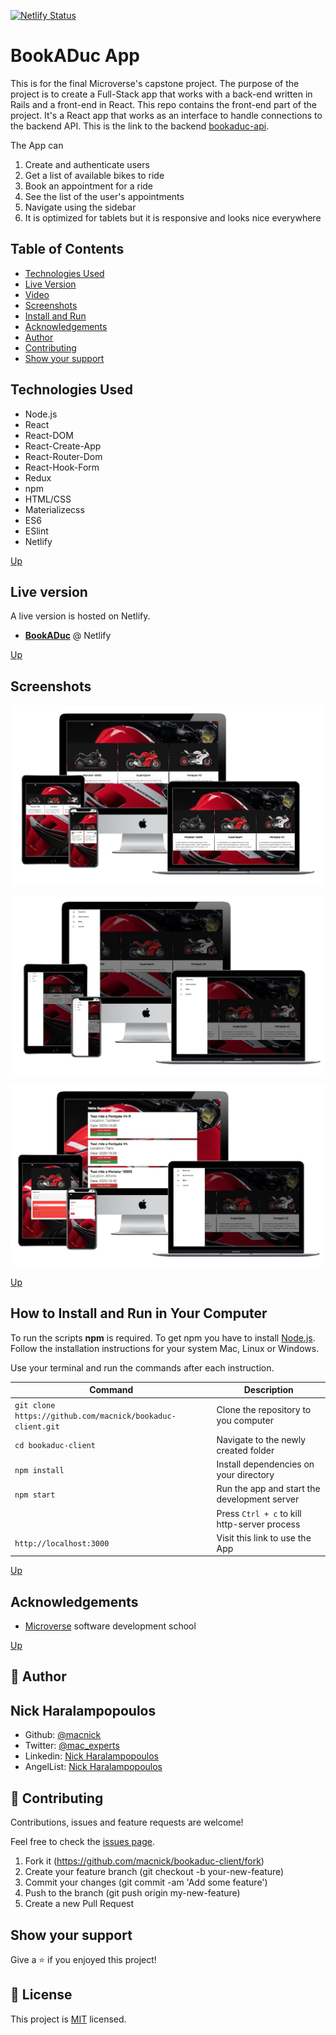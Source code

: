 [![Netlify Status](https://api.netlify.com/api/v1/badges/b10f836d-a357-40c6-ae15-e490e2d595d2/deploy-status)](https://app.netlify.com/sites/bookaduc/deploys)

# BookADuc App

This is for the final Microverse's capstone project. The purpose of the project is to create a Full-Stack app that works with a back-end written in Rails and a front-end in React. This repo contains the front-end part of the project. It's a React app that works as an interface to handle connections to the backend API. This is the link to the backend [bookaduc-api](https://github.com/macnick/bookaduc-api/tree/authentication).

The App can

1. Create and authenticate users
2. Get a list of available bikes to ride
3. Book an appointment for a ride
4. See the list of the user's appointments
5. Navigate using the sidebar
6. It is optimized for tablets but it is responsive and looks nice everywhere

## Table of Contents

- [Technologies Used](#Technologies-Used)
- [Live Version](#Live-version)
- [Video](#Video)
- [Screenshots](#Screenshots)
- [Install and Run](#How-to-Install-and-Run-in-Your-Computer)
- [Acknowledgements](#Acknowledgements)
- [Author](#Author)
- [Contributing](#Contributing)
- [Show your support](#Show-your-support)

## Technologies Used

- Node.js
- React
- React-DOM
- React-Create-App
- React-Router-Dom
- React-Hook-Form
- Redux
- npm
- HTML/CSS
- Materializecss
- ES6
- ESlint
- Netlify

[Up](#Table-of-Contents)

## Live version

A live version is hosted on Netlify.

- [**BookADuc**](https://bookaduc.netlify.app) @ Netlify

[Up](#Table-of-Contents)

## Screenshots

<p align="center">
<img src="src/assets/img/sh-01.jpg">
</p>

<p align="center">
<img src="src/assets/img/sh-02.jpg">
</p>

<p align="center">
<img src="src/assets/img/sh-03.jpg">
</p>

[Up](#Table-of-Contents)

## How to Install and Run in Your Computer

To run the scripts **npm** is required. To get npm you have to install [Node.js](https://nodejs.org). Follow the installation instructions for your system Mac, Linux or Windows.

Use your terminal and run the commands after each instruction.

| Command | Description |
| ------- | ----------- |
| `git clone https://github.com/macnick/bookaduc-client.git` | Clone the repository to you computer|
| `cd bookaduc-client` | Navigate to the newly created folder   |
| `npm install` |   Install dependencies on your directory |
| `npm start` | Run the app and start the development server |
|  | Press `Ctrl + c` to kill http-server process |
| `http://localhost:3000` | Visit this link to use the App |


[Up](#Table-of-Contents)

## Acknowledgements

- [Microverse](https://www.microverse.org) software development school

[Up](#Table-of-Contents)

## 👤 Author

## Nick Haralampopoulos

- Github: [@macnick](https://github.com/macnick)
- Twitter: [@mac_experts](https://twitter.com/mac_experts)
- Linkedin: [Nick Haralampopoulos](https://www.linkedin.com/in/nick-haralampopoulos/)
- AngelList: [Nick Haralampopoulos](https://angel.co/u/nick-haralampopoulos)

## 🤝 Contributing

Contributions, issues and feature requests are welcome!

Feel free to check the [issues page](https://github.com/macnick/bookaduc-client/issues).

1. Fork it (https://github.com/macnick/bookaduc-client/fork)
2. Create your feature branch (git checkout -b your-new-feature)
3. Commit your changes (git commit -am 'Add some feature')
4. Push to the branch (git push origin my-new-feature)
5. Create a new Pull Request

## Show your support

Give a ⭐️ if you enjoyed this project!

## 📝 License

This project is [MIT](lic.url) licensed.
